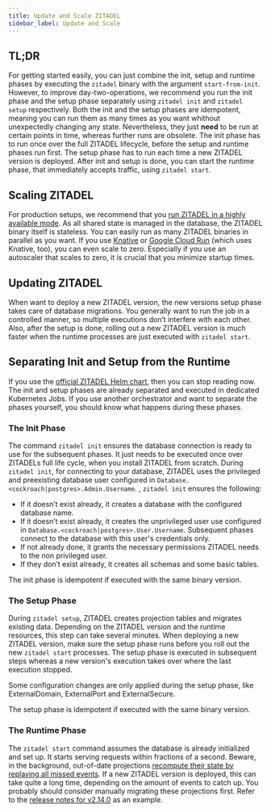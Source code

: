 ```yaml
---
title: Update and Scale ZITADEL
sidebar_label: Update and Scale
---
```


## TL;DR

For getting started easily, you can just combine the init, setup and runtime phases
by executing the `zitadel` binary with the argument `start-from-init`.
However, to improve day-two-operations,
we recommend you run the init phase and the setup phase
separately using `zitadel init` and  `zitadel setup` respectively.
Both the init and the setup phases are idempotent,
meaning you can run them as many times as you want whithout unexpectedly changing any state.
Nevertheless, they just __need__ to be run at certain points in time, whereas further runs are obsolete.
The init phase has to run once over the full ZITADEL lifecycle, before the setup and runtime phases run first.
The setup phase has to run each time a new ZITADEL version is deployed.
After init and setup is done, you can start the runtime phase, that immediately accepts traffic, using `zitadel start`.

## Scaling ZITADEL

For production setups, we recommend that you [run ZITADEL in a highly available mode](/docs/self-hosting/manage/production).
As all shared state is managed in the database,
the ZITADEL binary itself is stateless.
You can easily run as many ZITADEL binaries in parallel as you want.
If you use [Knative](/docs/self-hosting/deploy/knative)
or [Google Cloud Run](https://cloud.google.com/run) (which uses Knative, too),
you can even scale to zero.
Especially if you use an autoscaler that scales to zero,
it is crucial that you minimize startup times.

## Updating ZITADEL

When want to deploy a new ZITADEL version,
the new versions setup phase takes care of database migrations.
You generally want to run the job in a controlled manner,
so multiple executions don’t interfere with each other.
Also, after the setup is done,
rolling out a new ZITADEL version is much faster
when the runtime processes are just executed with `zitadel start`.

## Separating Init and Setup from the Runtime

If you use the [official ZITADEL Helm chart](/docs/self-hosting/deploy/kubernetes),
then you can stop reading now.
The init and setup phases are already separated and executed in dedicated Kubernetes Jobs.
If you use another orchestrator and want to separate the phases yourself,
you should know what happens during these phases.

### The Init Phase

The command `zitadel init` ensures the database connection is ready to use for the subsequent phases.
It just needs to be executed once over ZITADELs full life cycle,
when you install ZITADEL from scratch.
During `zitadel init`, for connecting to your database,
ZITADEL uses the privileged and preexisting database user configured in `Database.<cockroach|postgres>.Admin.Username`.
, `zitadel init` ensures the following:
- If it doesn’t exist already, it creates a database with the configured database name.
- If it doesn’t exist already, it creates the unprivileged user use configured in `Database.<cockroach|postgres>.User.Username`.
  Subsequent phases connect to the database with this user's credentials only.
- If not already done, it grants the necessary permissions ZITADEL needs to the non privileged user.
- If they don’t exist already, it creates all schemas and some basic tables.

The init phase is idempotent if executed with the same binary version.

### The Setup Phase

During `zitadel setup`, ZITADEL creates projection tables and migrates existing data.
Depending on the ZITADEL version and the runtime resources,
this step can take several minutes.
When deploying a new ZITADEL version,
make sure the setup phase runs before you roll out the new `zitadel start` processes.
The setup phase is executed in subsequent steps
whereas a new version's execution takes over where the last execution stopped.

Some configuration changes are only applied during the setup phase, like ExternalDomain, ExternalPort and ExternalSecure.

The setup phase is idempotent if executed with the same binary version.

### The Runtime Phase

The `zitadel start` command assumes the database is already initialized and set up.
It starts serving requests within fractions of a second.
Beware, in the background, out-of-date projections
[recompute their state by replaying all missed events](/docs/concepts/eventstore/implementation#projections).
If a new ZITADEL version is deployed, this can take quite a long time,
depending on the amount of events to catch up.
You probably should consider manually migrating these projections first.
Refer to the [release notes for v2.14.0](https://github.com/zitadel/zitadel/releases/tag/v2.14.0) as an example.
